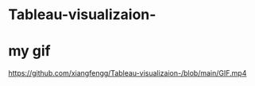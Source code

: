 # Tableau-visualizaion-

# my gif 
https://github.com/xiangfengg/Tableau-visualizaion-/blob/main/GIF.mp4
